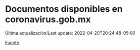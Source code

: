 # Documentos disponibles en coronavirus.gob.mx

Última actualización/Last update: 2022-04-20T20:24:48-05:00

 [Fuente](https://coronavirus.gob.mx/)
